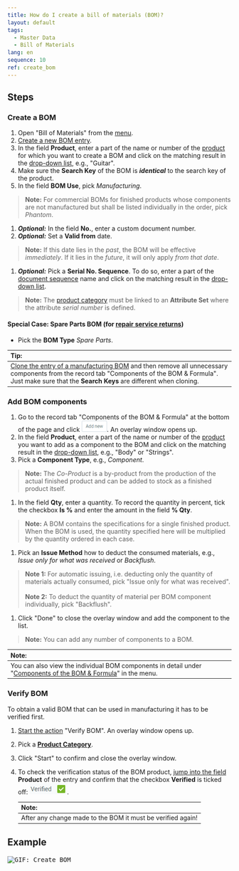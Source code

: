 ```yaml
---
title: How do I create a bill of materials (BOM)?
layout: default
tags:
  - Master Data
  - Bill of Materials
lang: en
sequence: 10
ref: create_bom
---
```


## Steps

### Create a BOM
1. Open "Bill of Materials" from the [menu](Menu).
1. [Create a new BOM entry](New_Record_Window).
1. In the field **Product**, enter a part of the name or number of the [product](NewProduct) for which you want to create a BOM and click on the matching result in the <a href="Keyboard_shortcuts_reference#dropdown" title="Dynamic Search Box (Autocompletion)">drop-down list</a>, e.g., "Guitar".
1. Make sure the **Search Key** of the BOM is ***identical*** to the search key of the product.
1. In the field **BOM Use**, pick *Manufacturing*.
 >**Note:** For commercial BOMs for finished products whose components are not manufactured but shall be listed individually in the order, pick *Phantom*.

1. ***Optional:*** In the field **No.**, enter a custom document number.
1. ***Optional:*** Set a **Valid from** date.
 >**Note:** If this date lies in the *past*, the BOM will be effective *immediately*. If it lies in the *future*, it will only apply *from that date*.

1. ***Optional:*** Pick a **Serial No. Sequence**. To do so, enter a part of the [document sequence](Define_new_doc_sequence) name and click on the matching result in the <a href="Keyboard_shortcuts_reference#dropdown" title="Dynamic Search Box (Autocompletion)">drop-down list</a>.
 >**Note:** The [product category](NewProductCategory) must be linked to an **Attribute Set** where the attribute *serial number* is defined.

#### <a name="spare-parts-bom">Special Case: Spare Parts BOM</a> (for [repair service returns](Service_Repair_Customer_Return))
- Pick the **BOM Type** *Spare Parts*.

| **Tip:** |
| :--- |
| [Clone the entry of a manufacturing BOM](clone_record_window) and then remove all unnecessary components from the record tab "Components of the BOM & Formula". Just make sure that the **Search Keys** are different when cloning. |

### Add BOM components
1. Go to the record tab "Components of the BOM & Formula" at the bottom of the page and click !["Add new"](assets/Add_New_Button.png). An overlay window opens up.
1. In the field **Product**, enter a part of the name or number of the [product](NewProduct) you want to add as a component to the BOM and click on the matching result in the <a href="Keyboard_shortcuts_reference#dropdown" title="Dynamic Search Box (Autocompletion)">drop-down list</a>, e.g., "Body" or "Strings".
1. Pick a **Component Type**, e.g., *Component*.
 >**Note:** The *Co-Product* is a by-product from the production of the actual finished product and can be added to stock as a finished product itself.

1. In the field **Qty**, enter a quantity. To record the quantity in percent, tick the checkbox **Is %** and enter the amount in the field **% Qty**.
 >**Note:** A BOM contains the specifications for a single finished product. When the BOM is used, the quantity specified here will be multiplied by the quantity ordered in each case.

1. Pick an **Issue Method** how to deduct the consumed materials, e.g., *Issue only for what was received* or *Backflush*.
 >**Note 1:** For automatic issuing, i.e. deducting only the quantity of materials actually consumed, pick "Issue only for what was received".<br><br>
 >**Note 2:** To deduct the quantity of material per BOM component individually, pick "Backflush".

1. Click "Done" to close the overlay window and add the component to the list.
 >**Note:** You can add any number of components to a BOM.

| **Note:** |
| :--- |
| You can also view the individual BOM components in detail under "[Components of the BOM & Formula](Menu)" in the menu. |

### Verify BOM
To obtain a valid BOM that can be used in manufacturing it has to be verified first.

1. [Start the action](StartAction#actions-menu) "Verify BOM". An overlay window opens up.
1. Pick a [**Product Category**](NewProductCategory).
1. Click "Start" to confirm and close the overlay window.
1. To check the verification status of the BOM product, [jump into the field](Jumpto) **Product** of the entry and confirm that the checkbox **Verified** is ticked off: ![Verified='Y'](assets/BOM_product_verified.png).

    | **Note:** |
    | :--- |
    | After any change made to the BOM it must be verified again! |

## Example
<kbd><img src="assets/Create_BOM.gif" alt="GIF: Create BOM"></kbd>

